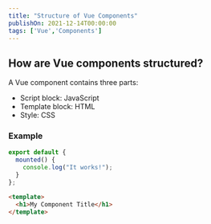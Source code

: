 ```yaml
---
title: "Structure of Vue Components"
publishOn: 2021-12-14T00:00:00
tags: ['Vue','Components']
---
```

## How are Vue components structured?

A Vue component contains three parts:

- Script block: JavaScript
- Template block: HTML
- Style: CSS

### Example

```js
export default {
  mounted() {
    console.log("It works!");
  }
};
```

```html
<template>
  <h1>My Component Title</h1>
</template>
```